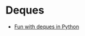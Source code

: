 # Deques

- [Fun with deques in Python](https://medium.com/@rasmussen.matias/fun-with-deques-in-python-31942bcb6321)